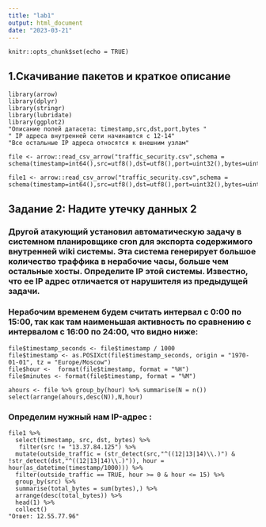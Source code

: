```yaml
---
title: "lab1"
output: html_document
date: "2023-03-21"
---
```


```{r setup, include=FALSE}
knitr::opts_chunk$set(echo = TRUE)
```

## 1.Скачивание пакетов и краткое описание

```{r}
library(arrow)
library(dplyr)
library(stringr)
library(lubridate)
library(ggplot2)
"Описание полей датасета: timestamp,src,dst,port,bytes "
" IP адреса внутренней сети начинаются с 12-14"
"Все остальные IP адреса относятся к внешним узлам"

```


```{r,warning=FALSE, message=FALSE, error=FALSE}
file <- arrow::read_csv_arrow("traffic_security.csv",schema = schema(timestamp=int64(),src=utf8(),dst=utf8(),port=uint32(),bytes=uint32()))
```

```{r,warning=FALSE, message=FALSE, error=FALSE}
file1 <- arrow::read_csv_arrow("traffic_security.csv",schema = schema(timestamp=int64(),src=utf8(),dst=utf8(),port=uint32(),bytes=uint32()))
```


## Задание 2: Надите утечку данных 2

### Другой атакующий установил автоматическую задачу в системном планировщике cron для экспорта содержимого внутренней wiki системы. Эта система генерирует большое количество траффика в нерабочие часы, больше чем остальные хосты. Определите IP этой системы. Известно, что ее IP адрес отличается от нарушителя из предыдущей задачи.

###  Нерабочим временем будем считать интервал с 0:00 по 15:00, так как там наименьшая активность по сравнению с интервалом с 16:00 по 24:00, что видно ниже:


```{r}
file$timestamp_seconds <- file$timestamp / 1000
file$timestamp <- as.POSIXct(file$timestamp_seconds, origin = "1970-01-01", tz = "Europe/Moscow")
file$hour <-  format(file$timestamp, format = "%H")
file$minutes <- format(file$timestamp, format = "%M")
```

```{r}
ahours <- file %>% group_by(hour) %>% summarise(N = n())
select(arrange(ahours,desc(N)),N,hour)
```

### Определим нужный нам IP-адрес :

```{r}
file1 %>%
  select(timestamp, src, dst, bytes) %>%
   filter(src != "13.37.84.125") %>%
  mutate(outside_traffic = (str_detect(src,"^((12|13|14)\\.)") & !str_detect(dst,"^((12|13|14)\\.)")), hour = hour(as_datetime(timestamp/1000))) %>%
  filter(outside_traffic == TRUE, hour >= 0 & hour <= 15) %>%
  group_by(src) %>%
  summarise(total_bytes = sum(bytes),) %>%
  arrange(desc(total_bytes)) %>%
  head(1) %>%
  collect()
"Ответ: 12.55.77.96"
```